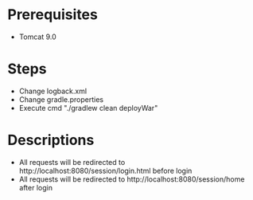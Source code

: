 # Prerequisites
  - Tomcat 9.0

# Steps
  - Change logback.xml
  - Change gradle.properties
  - Execute cmd "./gradlew clean deployWar"

# Descriptions
  - All requests will be redirected to http://localhost:8080/session/login.html before login
  - All requests will be redirected to http://localhost:8080/session/home after login